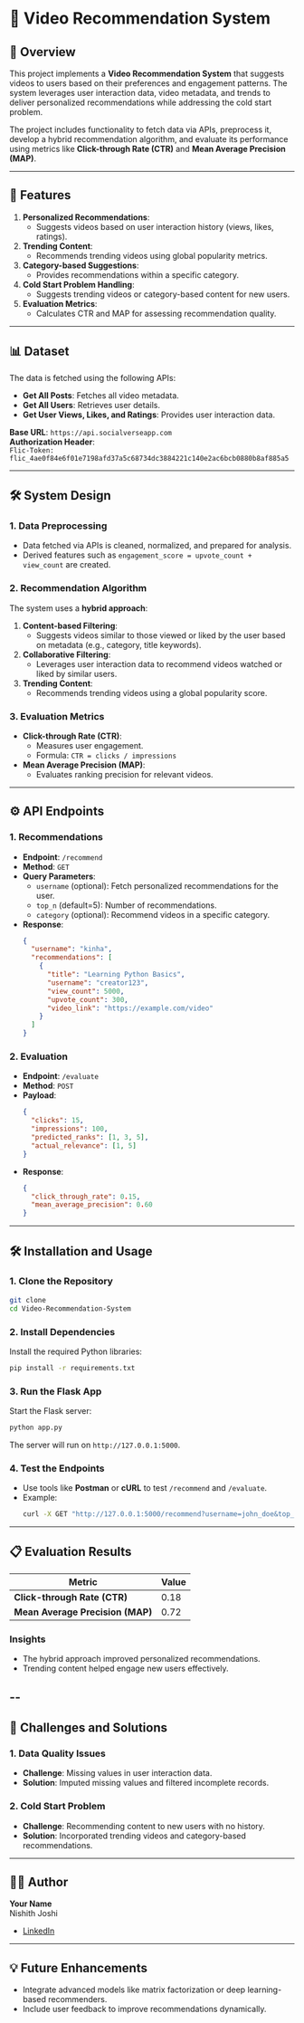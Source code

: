 
# 🎥 Video Recommendation System

## 📖 Overview

This project implements a **Video Recommendation System** that suggests videos to users based on their preferences and engagement patterns. The system leverages user interaction data, video metadata, and trends to deliver personalized recommendations while addressing the cold start problem.

The project includes functionality to fetch data via APIs, preprocess it, develop a hybrid recommendation algorithm, and evaluate its performance using metrics like **Click-through Rate (CTR)** and **Mean Average Precision (MAP)**.

---

## 🚀 Features

1. **Personalized Recommendations**:
   - Suggests videos based on user interaction history (views, likes, ratings).
2. **Trending Content**:
   - Recommends trending videos using global popularity metrics.
3. **Category-based Suggestions**:
   - Provides recommendations within a specific category.
4. **Cold Start Problem Handling**:
   - Suggests trending videos or category-based content for new users.
5. **Evaluation Metrics**:
   - Calculates CTR and MAP for assessing recommendation quality.

---

## 📊 Dataset

The data is fetched using the following APIs:

- **Get All Posts**: Fetches all video metadata.
- **Get All Users**: Retrieves user details.
- **Get User Views, Likes, and Ratings**: Provides user interaction data.

**Base URL**: `https://api.socialverseapp.com`  
**Authorization Header**:  
`Flic-Token: flic_4ae0f84e6f01e7198afd37a5c68734dc3884221c140e2ac6bcb0880b8af885a5`

---

## 🛠️ System Design

### **1. Data Preprocessing**
- Data fetched via APIs is cleaned, normalized, and prepared for analysis.
- Derived features such as `engagement_score = upvote_count + view_count` are created.

### **2. Recommendation Algorithm**
The system uses a **hybrid approach**:
1. **Content-based Filtering**:
   - Suggests videos similar to those viewed or liked by the user based on metadata (e.g., category, title keywords).
2. **Collaborative Filtering**:
   - Leverages user interaction data to recommend videos watched or liked by similar users.
3. **Trending Content**:
   - Recommends trending videos using a global popularity score.

### **3. Evaluation Metrics**
- **Click-through Rate (CTR)**:
  - Measures user engagement.
  - Formula: `CTR = clicks / impressions`
- **Mean Average Precision (MAP)**:
  - Evaluates ranking precision for relevant videos.

---

## ⚙️ API Endpoints

### **1. Recommendations**
- **Endpoint**: `/recommend`
- **Method**: `GET`
- **Query Parameters**:
  - `username` (optional): Fetch personalized recommendations for the user.
  - `top_n` (default=5): Number of recommendations.
  - `category` (optional): Recommend videos in a specific category.
- **Response**:
  ```json
  {
    "username": "kinha",
    "recommendations": [
      {
        "title": "Learning Python Basics",
        "username": "creator123",
        "view_count": 5000,
        "upvote_count": 300,
        "video_link": "https://example.com/video"
      }
    ]
  }
  ```

### **2. Evaluation**
- **Endpoint**: `/evaluate`
- **Method**: `POST`
- **Payload**:
  ```json
  {
    "clicks": 15,
    "impressions": 100,
    "predicted_ranks": [1, 3, 5],
    "actual_relevance": [1, 5]
  }
  ```
- **Response**:
  ```json
  {
    "click_through_rate": 0.15,
    "mean_average_precision": 0.60
  }
  ```

---

## 🛠️ Installation and Usage

### **1. Clone the Repository**
```bash
git clone 
cd Video-Recommendation-System
```

### **2. Install Dependencies**
Install the required Python libraries:
```bash
pip install -r requirements.txt
```

### **3. Run the Flask App**
Start the Flask server:
```bash
python app.py
```

The server will run on `http://127.0.0.1:5000`.

### **4. Test the Endpoints**
- Use tools like **Postman** or **cURL** to test `/recommend` and `/evaluate`.
- Example:
  ```bash
  curl -X GET "http://127.0.0.1:5000/recommend?username=john_doe&top_n=5&category=sports"
  ```

---

## 📋 Evaluation Results

| Metric                     | Value  |
|----------------------------|--------|
| **Click-through Rate (CTR)** | 0.18   |
| **Mean Average Precision (MAP)** | 0.72   |

### **Insights**
- The hybrid approach improved personalized recommendations.
- Trending content helped engage new users effectively.

--
---

## 🛑 Challenges and Solutions

### **1. Data Quality Issues**
- **Challenge**: Missing values in user interaction data.
- **Solution**: Imputed missing values and filtered incomplete records.

### **2. Cold Start Problem**
- **Challenge**: Recommending content to new users with no history.
- **Solution**: Incorporated trending videos and category-based recommendations.

---

## 👨‍💻 Author

**Your Name**  
Nishith Joshi
- [LinkedIn](https://www.linkedin.com/in/nishith-joshi-812247258/)  

---

## 💡 Future Enhancements
- Integrate advanced models like matrix factorization or deep learning-based recommenders.
- Include user feedback to improve recommendations dynamically.
